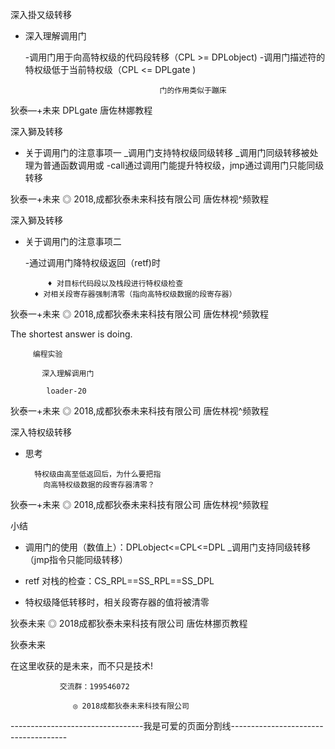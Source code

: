 深入掛又级转移

- 深入理解调用门

    -调用门用于向高特权级的代码段转移（CPL >= DPLobject)
    -调用门描述符的特权级低于当前特权级（CPL <= DPLgate )

                                    门的作用类似于蹦床

狄泰—+未来   DPLgate                      唐佐林娜教程

 深入獅及转移

- 关于调用门的注意事项一
    _调用门支持特权级同级转移
    _调用门同级转移被处理为普通函数调用或
    -call通过调用门能提升特权级，jmp通过调用门只能同级转移

狄泰一+未来  ◎ 2018,成都狄泰未来科技有限公司           唐佐林视^频敦程

深入獅及转移

- 关于调用门的注意事项二

    -通过调用门降特权级返回（retf)时

           ♦ 对目标代码段以及栈段进行特权级检查
        ♦ 对相关段寄存器强制清零（指向高特权级数据的段寄存器）

狄泰一+未来  ◎ 2018,成都狄泰未来科技有限公司           唐佐林视^频敦程

The shortest answer is doing.

         编程实验

           深入理解调用门

            loader-20

狄泰一+未来  ◎ 2018,成都狄泰未来科技有限公司           唐佐林视^频敦程

深入特权级转移

- 思考

        特权级甶高至低返回后，为什么要把指
          向高特权级数据的段寄存器清零？

狄泰一+未来  ◎ 2018,成都狄泰未来科技有限公司           唐佐林视^频敦程

 小结

- 调用门的使用（数值上）：DPLobject<=CPL<=DPL
_调用门支持同级转移（jmp指令只能同级转移）

-  retf 对栈的检查：CS_RPL==SS_RPL==SS_DPL

- 特权级降低转移时，相关段寄存器的值将被清零

狄泰未来    ◎ 2018成都狄泰未来科技有限公司            唐佐林挪页教程

  狄泰未来

在这里收获的是未来，而不只是技术!

               交流群：199546072

                  ◎ 2018成都狄泰未来科技有限公司

---------------------------------我是可爱的页面分割线-------------------------------------
